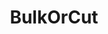 ---
title: BulkOrCut
crosslinks:
- Fitness
- leangains
- nSuns
- Posture
- xxfitness
- insanity
- gainit
- progresspics
- nutrition
- modhelp
---